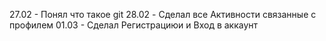 27.02 - Понял что такое git
28.02 - Сделал все Активности связанные с профилем
01.03 - Сделал Регистрациюи и Вход в аккаунт

